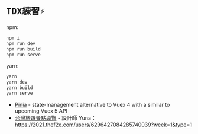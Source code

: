 # `TDX練習⚡`

npm:

```sh
npm i
npm run dev
npm run build
npm run serve
```

yarn:

```sh
yarn
yarn dev
yarn build
yarn serve
```

- [Pinia](https://pinia.esm.dev/introduction.html) - state-management alternative to Vuex 4 with a similar to upcoming Vuex 5 API
- [台灣旅遊景點導覽](https://www.figma.com/file/nrOdevz0ZWd9kdL6wWrJsY/week1--%E5%8F%B0%E7%81%A3%E6%97%85%E9%81%8A%E6%99%AF%E9%BB%9E%E5%B0%8E%E8%A6%BD) - 設計師 Yuna：https://2021.thef2e.com/users/6296427084285740039?week=1&type=1
